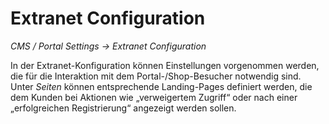 # Extranet Configuration

*CMS / Portal Settings → Extranet Configuration*

In der Extranet-Konfiguration können Einstellungen vorgenommen werden, die für die Interaktion mit dem Portal-/Shop-Besucher notwendig sind. Unter *Seiten* können entsprechende Landing-Pages definiert werden, die dem Kunden bei Aktionen wie „verweigertem Zugriff“ oder nach einer „erfolgreichen Registrierung“ angezeigt werden sollen.
